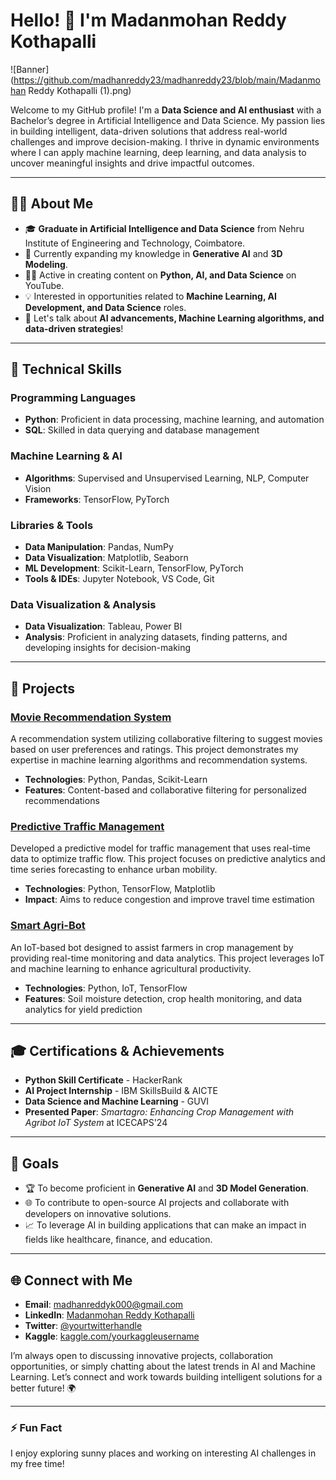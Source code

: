 # Hello! 👋 I'm Madanmohan Reddy Kothapalli
![Banner](https://github.com/madhanreddy23/madhanreddy23/blob/main/Madanmohan Reddy Kothapalli (1).png)

Welcome to my GitHub profile! I'm a **Data Science and AI enthusiast** with a Bachelor’s degree in Artificial Intelligence and Data Science. My passion lies in building intelligent, data-driven solutions that address real-world challenges and improve decision-making. I thrive in dynamic environments where I can apply machine learning, deep learning, and data analysis to uncover meaningful insights and drive impactful outcomes.

---

## 🧑‍💻 About Me

- 🎓 **Graduate in Artificial Intelligence and Data Science** from Nehru Institute of Engineering and Technology, Coimbatore.
- 🌱 Currently expanding my knowledge in **Generative AI** and **3D Modeling**.
- 👨‍🏫 Active in creating content on **Python, AI, and Data Science** on YouTube.
- 💡 Interested in opportunities related to **Machine Learning, AI Development, and Data Science** roles.
- 💬 Let's talk about **AI advancements, Machine Learning algorithms, and data-driven strategies**!

---

## 🔧 Technical Skills

### Programming Languages
- **Python**: Proficient in data processing, machine learning, and automation
- **SQL**: Skilled in data querying and database management

### Machine Learning & AI
- **Algorithms**: Supervised and Unsupervised Learning, NLP, Computer Vision
- **Frameworks**: TensorFlow, PyTorch

### Libraries & Tools
- **Data Manipulation**: Pandas, NumPy
- **Data Visualization**: Matplotlib, Seaborn
- **ML Development**: Scikit-Learn, TensorFlow, PyTorch
- **Tools & IDEs**: Jupyter Notebook, VS Code, Git

### Data Visualization & Analysis
- **Data Visualization**: Tableau, Power BI
- **Analysis**: Proficient in analyzing datasets, finding patterns, and developing insights for decision-making

---

## 🚀 Projects

### [Movie Recommendation System](https://github.com/yourusername/movie-recommendation)
A recommendation system utilizing collaborative filtering to suggest movies based on user preferences and ratings. This project demonstrates my expertise in machine learning algorithms and recommendation systems.

- **Technologies**: Python, Pandas, Scikit-Learn
- **Features**: Content-based and collaborative filtering for personalized recommendations

### [Predictive Traffic Management](https://github.com/yourusername/traffic-management)
Developed a predictive model for traffic management that uses real-time data to optimize traffic flow. This project focuses on predictive analytics and time series forecasting to enhance urban mobility.

- **Technologies**: Python, TensorFlow, Matplotlib
- **Impact**: Aims to reduce congestion and improve travel time estimation

### [Smart Agri-Bot](https://github.com/yourusername/smart-agri-bot)
An IoT-based bot designed to assist farmers in crop management by providing real-time monitoring and data analytics. This project leverages IoT and machine learning to enhance agricultural productivity.

- **Technologies**: Python, IoT, TensorFlow
- **Features**: Soil moisture detection, crop health monitoring, and data analytics for yield prediction

---

## 🎓 Certifications & Achievements

- **Python Skill Certificate** - HackerRank
- **AI Project Internship** - IBM SkillsBuild & AICTE
- **Data Science and Machine Learning** - GUVI
- **Presented Paper**: *Smartagro: Enhancing Crop Management with Agribot IoT System* at ICECAPS'24

---

## 🎯 Goals

- 🏆 To become proficient in **Generative AI** and **3D Model Generation**.
- 🌐 To contribute to open-source AI projects and collaborate with developers on innovative solutions.
- 📈 To leverage AI in building applications that can make an impact in fields like healthcare, finance, and education.

---

## 🌐 Connect with Me

- **Email**: [madhanreddyk000@gmail.com](mailto:madhanreddyk000@gmail.com)
- **LinkedIn**: [Madanmohan Reddy Kothapalli](https://www.linkedin.com/in/madanr23/)
- **Twitter**: [@yourtwitterhandle](https://twitter.com/madhanreddyk000)
- **Kaggle**: [kaggle.com/yourkaggleusername](https://kaggle.com/madanreddy23)


I’m always open to discussing innovative projects, collaboration opportunities, or simply chatting about the latest trends in AI and Machine Learning. Let’s connect and work towards building intelligent solutions for a better future! 🌍

---

### ⚡ Fun Fact
I enjoy exploring sunny places and working on interesting AI challenges in my free time!


